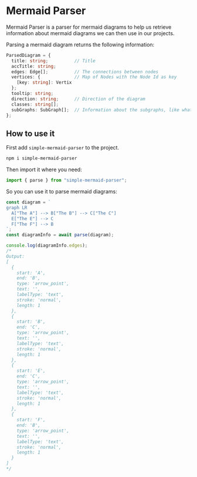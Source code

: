 # Mermaid Parser

Mermaid Parser is a parser for mermaid diagrams to help us retrieve information about mermaid diagrams we can then use in our projects.

Parsing a mermaid diagram returns the following information:

```typescript
ParsedDiagram = {
  title: string;          // Title
  accTitle: string;
  edges: Edge[];          // The connections between nodes
  vertices: {             // Map of Nodes with the Node Id as key
    [key: string]: Vertix
  };
  tooltip: string;
  direction: string;      // Direction of the diagram
  classes: string[];
  subGraphs: SubGraph[];  // Information about the subgraphs, like what nodes are in side each one.
};
```

## How to use it

First add `simple-mermaid-parser` to the project.

```bash
npm i simple-mermaid-parser
```

Then import it where you need:

```typescript
import { parse } from "simple-mermaid-parser";
```

So you can use it to parse mermaid diagrams:

```typescript
const diagram = `
graph LR
  A["The A"] --> B["The B"] --> C["The C"]
  E["The E"] --> C
  F["The F"] --> B
`;
const diagramInfo = await parse(diagram);

console.log(diagramInfo.edges);
/*
Output:
[
  {
    start: 'A',
    end: 'B',
    type: 'arrow_point',
    text: '',
    labelType: 'text',
    stroke: 'normal',
    length: 1
  },
  {
    start: 'B',
    end: 'C',
    type: 'arrow_point',
    text: '',
    labelType: 'text',
    stroke: 'normal',
    length: 1
  },
  {
    start: 'E',
    end: 'C',
    type: 'arrow_point',
    text: '',
    labelType: 'text',
    stroke: 'normal',
    length: 1
  },
  {
    start: 'F',
    end: 'B',
    type: 'arrow_point',
    text: '',
    labelType: 'text',
    stroke: 'normal',
    length: 1
  }
]
*/
```
